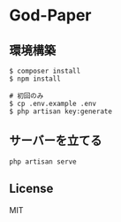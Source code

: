 # God-Paper

## 環境構築

```
$ composer install
$ npm install

# 初回のみ
$ cp .env.example .env
$ php artisan key:generate

```

## サーバーを立てる

`php artisan serve`


## License
MIT
